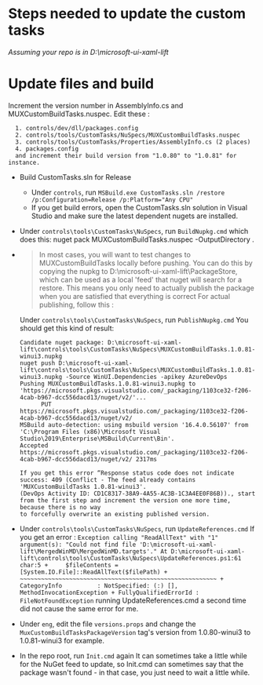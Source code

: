 # Steps needed to update the custom tasks

_Assuming your repo is in D:\microsoft-ui-xaml-lift_

# Update files and build

Increment the version number in AssemblyInfo.cs and MUXCustomBuildTasks.nuspec. Edit these :

      1. controls/dev/dll/packages.config
      2. controls/tools/CustomTasks/NuSpecs/MUXCustomBuildTasks.nuspec
      3. controls/tools/CustomTasks/Properties/AssemblyInfo.cs (2 places)
      4. packages.config
      and increment their build version from "1.0.80" to "1.0.81" for instance.

- Build CustomTasks.sln for Release
  - Under `controls`, run `MSBuild.exe CustomTasks.sln /restore /p:Configuration=Release /p:Platform="Any CPU"`
  -  If you get build errors, open the CustomTasks.sln solution in Visual Studio and make sure the latest dependent nugets are installed.

- Under `controls\tools\CustomTasks\NuSpecs`, run `BuildNupkg.cmd` which does this:
      nuget pack MUXCustomBuildTasks.nuspec -OutputDirectory .

- >In most cases, you will want to test changes to MUXCustomBuildTasks locally before pushing.
   You can do this by copying the nupkg to D:\microsoft-ui-xaml-lift\PackageStore, which can be used as a local 'feed' that nuget will search for a restore.
   This means you only need to actually publish the package when you are satisfied that everything is correct
   For actual publishing, follow this :

   Under `controls\tools\CustomTasks\NuSpecs`, run `PublishNupkg.cmd`
      You should get this kind of result:

      Candidate nuget package: D:\microsoft-ui-xaml-lift\controls\tools\CustomTasks\NuSpecs\MUXCustomBuildTasks.1.0.81-winui3.nupkg
      nuget push D:\microsoft-ui-xaml-lift\controls\tools\CustomTasks\NuSpecs\MUXCustomBuildTasks.1.0.81-winui3.nupkg -Source WinUI.Dependencies -apikey AzureDevOps
      Pushing MUXCustomBuildTasks.1.0.81-winui3.nupkg to 'https://microsoft.pkgs.visualstudio.com/_packaging/1103ce32-f206-4cab-b967-dcc556dacd13/nuget/v2/'...
            PUT https://microsoft.pkgs.visualstudio.com/_packaging/1103ce32-f206-4cab-b967-dcc556dacd13/nuget/v2/
      MSBuild auto-detection: using msbuild version '16.4.0.56107' from 'C:\Program Files (x86)\Microsoft Visual Studio\2019\Enterprise\MSBuild\Current\Bin'.
      Accepted https://microsoft.pkgs.visualstudio.com/_packaging/1103ce32-f206-4cab-b967-dcc556dacd13/nuget/v2/ 2317ms

      If you get this error “Response status code does not indicate success: 409 (Conflict - The feed already contains 'MUXCustomBuildTasks 1.0.81-winui3'.
      (DevOps Activity ID: CD1C8317-38A9-4A55-AC3B-1C3A4EE0F86B))., start from the first step and increment the version one more time, because there is no way
      to forcefully overwrite an existing published version.

- Under `controls\tools\CustomTasks\NuSpecs`, run `UpdateReferences.cmd`
      If you get an error :
        ```
        Exception calling "ReadAllText" with "1" argument(s): "Could not find file
        'D:\microsoft-ui-xaml-lift\MergedWinMD\MergedWinMD.targets'."
        At D:\microsoft-ui-xaml-lift\controls\tools\CustomTasks\NuSpecs\UpdateReferences.ps1:61 char:5
        +     $fileContents = [System.IO.File]::ReadAllText($filePath)
        +     ~~~~~~~~~~~~~~~~~~~~~~~~~~~~~~~~~~~~~~~~~~~~~~~~~~~~~~~~
          + CategoryInfo          : NotSpecified: (:) [], MethodInvocationException
          + FullyQualifiedErrorId : FileNotFoundException
        ```
      running UpdateReferences.cmd a second time did not cause the same error for me.

- Under `eng`, edit the file `versions.props` and change the `MuxCustomBuildTasksPackageVersion` tag's version from 1.0.80-winui3 to 1.0.81-winui3 for example.

- In the repo root, run `Init.cmd` again
      It can sometimes take a little while for the NuGet feed to update, so Init.cmd can sometimes say that the package wasn't found - in that case, you just need to wait a little while.
